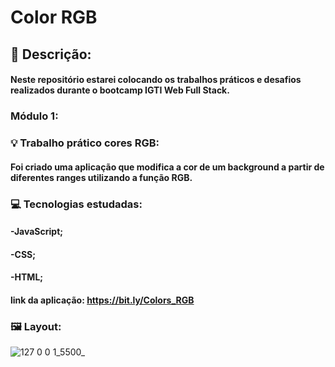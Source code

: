 # Color RGB

## 🔖 Descrição:

 #### Neste repositório estarei colocando os trabalhos práticos e desafios realizados  durante o bootcamp IGTI Web Full Stack.
 
 ### Módulo 1:
  ### 💡 Trabalho prático cores RGB:
  #### Foi criado uma aplicação que modifica a cor de um background a partir de diferentes ranges utilizando a função RGB.
   ### 💻 Tecnologias estudadas:
   #### -JavaScript;
 
   #### -CSS;
 
   #### -HTML;
   
   #### link da aplicação: https://bit.ly/Colors_RGB
   
   ### 🖼 Layout:
   
 ![127 0 0 1_5500_](https://user-images.githubusercontent.com/62624302/88134551-4b3f8b80-cbbb-11ea-8268-4139fa8205ad.png)
